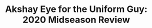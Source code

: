 ---
layout: post
title: "Akshay Eye for the Uniform Guy: 2020 Midseason Review"
description: "The column returns with some pandemic stylings."
permalink: https://www.fromtherumbleseat.com/2020/11/8/21553004/akshay-eye-for-the-uniform-guy-2020-midseason-review-facemask-uniforms-georgia-tech-branding-jerseys
---